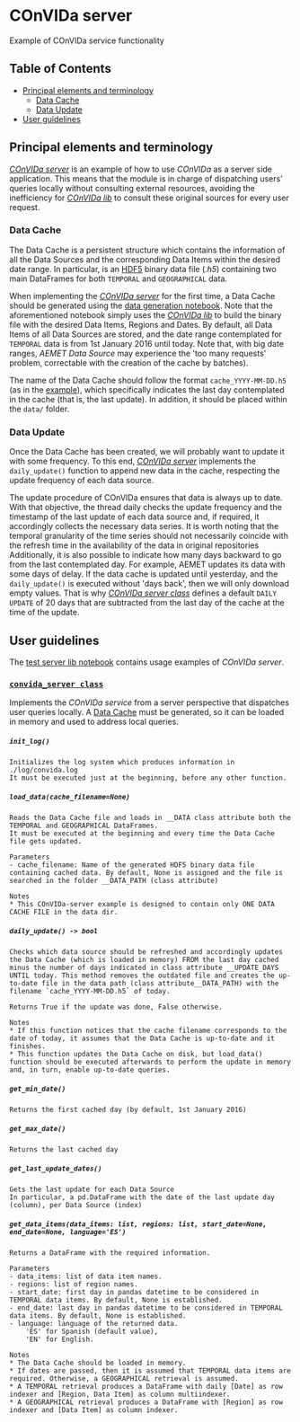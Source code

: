 # COnVIDa server
Example of COnVIDa service functionality

## Table of Contents

* [Principal elements and terminology](#principal-elements-and-terminology)
    * [Data Cache](#Data-Cache)
    * [Data Update](#Data-Update)
* [User guidelines](#user-guidelines)

## Principal elements and terminology
 
[_COnVIDa server_](https://github.com/CyberDataLab/COnVIDa-lib/blob/master/server/convida_server.py) is an example of how to use _COnVIDa_ as a server side application. This means that the module is in charge of dispatching users' queries locally without consulting external resources, avoiding the inefficiency for [_COnVIDa lib_](https://github.com/CyberDataLab/COnVIDa-lib/tree/master/lib) to consult these original sources for every user request.

### Data Cache
The Data Cache is a persistent structure which contains the information of all the Data Sources and the corresponding Data Items within the desired date range. In particular, is an [HDF5](https://en.wikipedia.org/wiki/Hierarchical_Data_Format) binary data file (_.h5_) containing two main DataFrames for both `TEMPORAL`  and `GEOGRAPHICAL` data.

When implementing the [_COnVIDa server_](https://github.com/CyberDataLab/COnVIDa-lib/blob/master/server/convida_server.py) for the first time, a Data Cache should be generated using the [data generation notebook](https://github.com/CyberDataLab/COnVIDa-lib/blob/master/server/data_generation.ipynb). Note that the aforementioned notebook simply uses the [_COnVIDa lib_](https://github.com/CyberDataLab/COnVIDa-lib/tree/master/lib) to build the binary file with the desired Data Items, Regions and Dates. By default, all Data Items of all Data Sources are stored, and the date range contemplated for `TEMPORAL` data is from 1st January 2016 until today. Note that, with big date ranges, _AEMET Data Source_ may experience the 'too many requests' problem, correctable with the creation of the cache by batches).

The name of the Data Cache should follow the format `cache_YYYY-MM-DD.h5` (as in the [example](https://github.com/CyberDataLab/COnVIDa-lib/tree/master/server/data)), which specifically indicates the last day contemplated in the cache (that is, the last update). In addition, it should be placed within the `data/` folder.

### Data Update
Once the Data Cache has been created, we will probably want to update it with some frequency. To this end, [_COnVIDa server_](https://github.com/CyberDataLab/COnVIDa-lib/blob/master/server/convida_server.py) implements the `daily_update()` function to append new data in the cache, respecting the update frequency of each data source. 

The update procedure of COnVIDa ensures that data is always up to date. With that objective, the thread daily checks the update frequency and the timestamp of the last update of each data source and, if required, it accordingly collects the necessary data series. It is worth noting that the temporal granularity of the time series should not necessarily coincide with the refresh time in the availability of the data in original repositories Additionally, it is also possible to indicate how many days backward to go from the last contemplated day. For example, AEMET updates its data with some days of delay. If the data cache is updated until yesterday, and the `daily_update()` is executed without 'days back', then we will only download empty values. That is why  [_COnVIDa server class_](https://github.com/CyberDataLab/COnVIDa-lib/blob/master/server/convida_server.py) defines a default `DAILY UPDATE` of 20 days that are subtracted from the last day of the cache at the time of the update.


## User guidelines

The [test server lib notebook](https://github.com/CyberDataLab/COnVIDa-lib/blob/master/server/test_server_lib.ipynb) contains usage examples of _COnVIDa server_. 

### [`convida_server class`](https://github.com/CyberDataLab/COnVIDa-lib/blob/master/server/convida_server.py)
Implements the _COnVIDa service_ from a server perspective that dispatches user queries locally. A [Data Cache](#Data-Cache) must be generated, so it can be loaded in memory and used to address local queries.

##### `init_log()` 
    Initializes the log system which produces information in ./log/convida.log
    It must be executed just at the beginning, before any other function.

##### `load_data(cache_filename=None)` 
    Reads the Data Cache file and loads in __DATA class attribute both the TEMPORAL and GEOGRAPHICAL DataFrames. 
    It must be executed at the beginning and every time the Data Cache file gets updated.

    Parameters
    - cache_filename: Name of the generated HDF5 binary data file containing cached data. By default, None is assigned and the file is searched in the folder __DATA_PATH (class attribute)

    Notes
    * This COnVIDa-server example is designed to contain only ONE DATA CACHE FILE in the data dir.

##### `daily_update() -> bool` 
    Checks which data source should be refreshed and accordingly updates the Data Cache (which is loaded in memory) FROM the last day cached minus the number of days indicated in class attribute __UPDATE_DAYS UNTIL today. This method removes the outdated file and creates the up-to-date file in the data path (class attribute__DATA_PATH) with the filename `cache_YYYY-MM-DD.h5` of today.

    Returns True if the update was done, False otherwise.

    Notes
    * If this function notices that the cache filename corresponds to the date of today, it assumes that the Data Cache is up-to-date and it finishes.
    * This function updates the Data Cache on disk, but load_data() function should be executed afterwards to perform the update in memory and, in turn, enable up-to-date queries. 

##### `get_min_date()`
    Returns the first cached day (by default, 1st January 2016)

##### `get_max_date()`
    Returns the last cached day

##### `get_last_update_dates()`
    Gets the last update for each Data Source
    In particular, a pd.DataFrame with the date of the last update day (column), per Data Source (index)

##### `get_data_items(data_items: list, regions: list, start_date=None, end_date=None, language='ES')`
    Returns a DataFrame with the required information. 

    Parameters
    - data_items: list of data item names.
    - regions: list of region names.
    - start_date: first day in pandas datetime to be considered in TEMPORAL data items. By default, None is established.
    - end_date: last day in pandas datetime to be considered in TEMPORAL data items. By default, None is established.
    - language: language of the returned data. 
        'ES' for Spanish (default value),
        'EN' for English.

    Notes
    * The Data Cache should be loaded in memory.
    * If dates are passed, then it is assumed that TEMPORAL data items are required. Otherwise, a GEOGRAPHICAL retrieval is assumed.
    * A TEMPORAL retrieval produces a DataFrame with daily [Date] as row indexer and [Region, Data Item] as column multiindexer.
    * A GEOGRAPHICAL retrieval produces a DataFrame with [Region] as row indexer and [Data Item] as column indexer.
